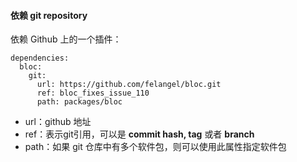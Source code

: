 #### 依赖 git repository

依赖 Github 上的一个插件：

```text
dependencies:
  bloc:
    git:
      url: https://github.com/felangel/bloc.git
      ref: bloc_fixes_issue_110
      path: packages/bloc
```

- url：github 地址
- ref：表示git引用，可以是 **commit hash, tag** 或者 **branch**
- path：如果 git 仓库中有多个软件包，则可以使用此属性指定软件包